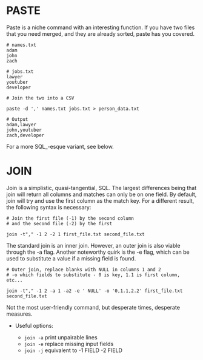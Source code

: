 # PASTE

Paste is a niche command with an interesting function. If you have two files that you need merged, and they are already
sorted, paste has you covered.

```
# names.txt
adam
john
zach

# jobs.txt
lawyer
youtuber
developer
```

```
# Join the two into a CSV

paste -d ',' names.txt jobs.txt > person_data.txt
```

```
# Output
adam,lawyer
john,youtuber
zach,developer
```

For a more SQL\_-esque variant, see below.

# JOIN

Join is a simplistic, quasi-tangential, SQL. The largest differences being that join will return all columns and matches
can only be on one field. By default, join will try and use the first column as the match key. For a different result,
the following syntax is necessary:

```
# Join the first file (-1) by the second column
# and the second file (-2) by the first

join -t"," -1 2 -2 1 first_file.txt second_file.txt
```

The standard join is an inner join. However, an outer join is also viable through the -a flag. Another noteworthy quirk
is the -e flag, which can be used to substitute a value if a missing field is found.

```
# Outer join, replace blanks with NULL in columns 1 and 2
# -o which fields to substitute - 0 is key, 1.1 is first column, etc...

join -t"," -1 2 -a 1 -a2 -e ' NULL' -o '0,1.1,2.2' first_file.txt second_file.txt
```

Not the most user-friendly command, but desperate times, desperate measures.

- Useful options:

  - `join -a` print unpairable lines
  - `join -e` replace missing input fields
  - `join -j` equivalent to -1 FIELD -2 FIELD
